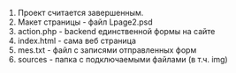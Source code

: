 1. Проект считается завершенным.
2. Макет страницы - файл Lpage2.psd
3. action.php - backend единственной формы на сайте 
4. index.html - сама веб страница
5. mes.txt - файл с записями отправленных форм 
6. sources - папка с подключаемыми файлами (в т.ч. img)